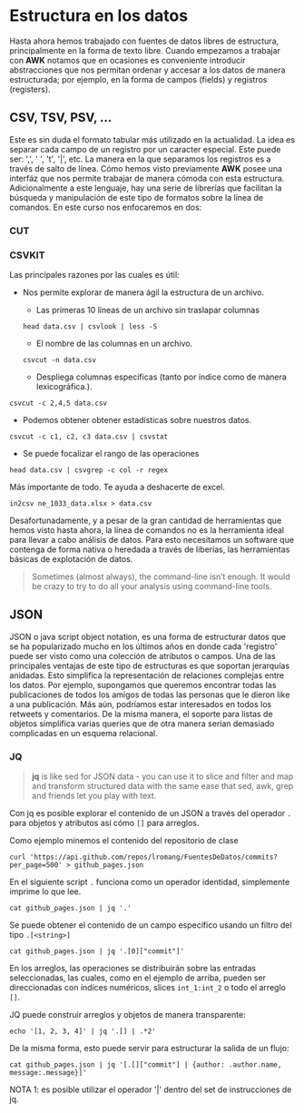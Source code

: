 # Estructura en los datos

Hasta ahora hemos trabajado con fuentes de datos libres de estructura, principalmente en la forma de texto libre. Cuando empezamos a trabajar con **AWK** notamos que en ocasiones es conveniente introducir abstracciones que nos permitan ordenar y accesar a los datos de manera estructurada; por ejemplo, en la forma de campos (fields) y registros (registers).


## CSV, TSV, PSV, ...

Este es sin duda el formato tabular más utilizado en  la actualidad. La idea es separar cada campo de un registro por un caracter especial. Este puede ser: ',', ' ', 't', '|', etc. La manera en la que separamos los registros es a través de salto de línea. Cómo hemos visto previamente **AWK** posee una interfáz que nos permite trabajar de manera cómoda con esta estructura. Adicionalmente a este lenguaje, hay una serie de librerías que facilitan la búsqueda y manipulación de este tipo de formatos sobre la línea de comandos. En este curso nos enfocaremos en dos: 

### CUT



### CSVKIT

Las principales razones por las cuales es útil:

* Nos permite explorar de manera ágil la estructura de un archivo.

     - Las primeras 10 líneas de un archivo sin traslapar columnas

    ```
    head data.csv | csvlook | less -S
    ```

    - El nombre de las columnas en un archivo.

  ```
  csvcut -n data.csv
  ```

    - Despliega columnas específicas (tanto por índice como de manera lexicográfica.).

```
csvcut -c 2,4,5 data.csv
```

* Podemos obtener obtener estadísticas sobre nuestros datos. 

```
csvcut -c c1, c2, c3 data.csv | csvstat
```

* Se puede focalizar el rango de las operaciones 

```
head data.csv | csvgrep -c col -r regex
```


Más importante de todo. Te ayuda a deshacerte de excel. 

```
in2csv ne_1033_data.xlsx > data.csv
```

Desafortunadamente, y a pesar de la gran cantidad de herramientas que hemos visto hasta ahora, la línea de comandos no es la herramienta ideal para llevar a cabo análisis de datos. Para esto necesitamos un software que contenga de forma nativa o heredada a través de liberías, las herramientas básicas de explotación de datos.

> Sometimes (almost always), the command-line isn’t enough. It would be crazy to try to do all your analysis using command-line tools.


## JSON

JSON o java script object notation, es una forma de estructurar datos que se ha popularizado mucho en los últimos años en donde cada 'registro' puede ser visto como una colección de atributos o campos. Una de las principales ventajas de este tipo de estructuras es que soportan jerarquías anidadas. Esto simplifica la representación de relaciones complejas entre los datos. Por ejemplo, supongamos que queremos encontrar todas las publicaciones de todos los amigos de todas las personas que le dieron like a una publicación. Más aún, podríamos estar interesados en todos los retweets y comentarios. De la misma manera, el soporte para listas de objetos simplifica varias queries que de otra manera serían demasiado complicadas en un esquema relacional. 


### JQ

> **jq** is like sed for JSON data - you can use it to slice and filter and map and transform structured data with the same ease that sed, awk, grep and friends let you play with text.

Con jq es posible explorar el contenido de un JSON a través del operador ```.``` para objetos y atributos así cómo ```[]``` para arreglos. 

Como ejemplo minemos el contenido del repositorio de clase

```
curl 'https://api.github.com/repos/lromang/FuentesDeDatos/commits?per_page=500' > github_pages.json
```

En el siguiente script ```.``` funciona como un operador identidad, simplemente imprime lo que lee. 

```
cat github_pages.json | jq '.'
```

Se puede obtener el contenido de un campo específico usando un filtro del tipo ```.[<string>]``` 

```
cat github_pages.json | jq '.[0]["commit"]'
```

En los arreglos, las operaciones se distribuirán sobre las entradas seleccionadas, las cuales, como en el ejemplo de arriba, pueden ser direccionadas con índices numéricos, slices ```int_1:int_2``` o todo el arreglo ```[]```. 

JQ puede construir arreglos y objetos de manera transparente: 

```
echo '[1, 2, 3, 4]' | jq '.[] | .*2'
```

De la misma forma, esto puede servir para estructurar la salida de un flujo: 

```
cat github_pages.json | jq '[.[]["commit"] | {author: .author.name, message:.message}]'
```

NOTA 1: es posible utilizar el operador '|' dentro del set de instrucciones de jq. 



